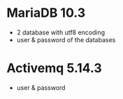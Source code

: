 
# MariaDB 10.3
 * 2 database with utf8 encoding
 * user & password of the databases

# Activemq 5.14.3
 * user & password